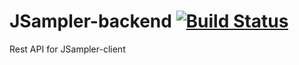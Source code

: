 # JSampler-backend  [![Build Status](https://travis-ci.org/tttro/jsampler-backend.svg?branch=master)](https://travis-ci.org/tttro/jsampler-backend)
Rest API for JSampler-client

